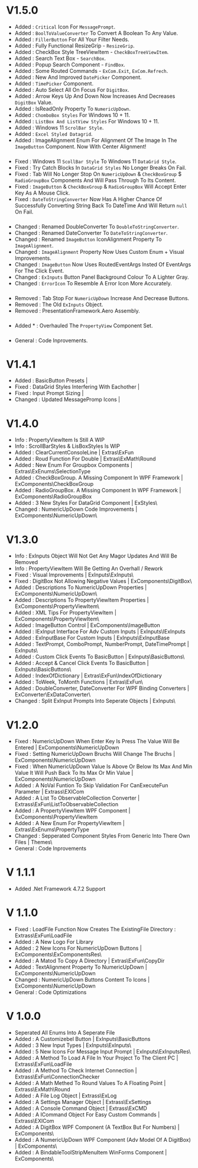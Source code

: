 # V1.5.0
* Added : `Critical` Icon For `MessagePrompt`.
* Added : `BoolToValueConverter` To Convert A Boolean To Any Value.
* Added : `FillerButton` For All Your Filter Needs.
* Added : Fully Functional ResizeGrip - `ResizeGrip`.
* Added : CheckBox Style TreeViewItem - `CheckBoxTreeViewItem`.
* Added : Search Text Box - `SearchBox`.
* Added : Popup Search Component - `FindBox`.
* Added : Some Routed Commands - `ExCom.Exit`, `ExCom.Refrech`.
* Added : New And Improved `DatePicker` Component.
* Added : `TimePicker` Component.
* Added : Auto Select All On Focus For `DigitBox`.
* Added : Arrow Keys Up And Down Now Increases And Decreases `DigitBox` Value.
* Added : IsReadOnly Property To `NumericUpDown`.
* Added : `ChomboBox Styles` For Windows 10 + 11.
* Added : `ListBox And ListView Styles` For Windows 10 + 11.
* Added : Windows 11 `ScrolBar Style`.
* Added : `Excel Styled Datagrid`.
* Added : ImageAlignment Enum For Alignment Of The Image In The `ImageButton` Component. Now With Center Alignment!
###
* Fixed : Windows 11 `ScollBar Style` To Windows 11 `DataGrid Style`.
* Fixed : Try Catch Blocks In `DataGrid Styles` No Longer Breaks On Fail.
* Fixed : Tab Will No Longer Stop On `NumericUpDown` & `CheckBoxGroup` $ `RadioGroupBox` Components And Will Pass Through To Its Content.
* Fixed : `ImageButton` & `CheckBoxGroup` & `RadioGroupBox` Will Accept Enter Key As A Mouse Click.
* Fixed : `DateToStringConverter` Now Has A Higher Chance Of Successfully Converting String Back To DateTime And Will Return `null` On Fail.
###
* Changed : Renamed DoubleConverter To `DoubleToStringConverter`.
* Changed : Renamed DateConverter To `DateToStringConverter`.
* Changed : Renamed `ImageButton` IconAlignment Property To `ImageAlignment`.
* Changed : `ImageAlignment` Property Now Uses Custom Enum + Visual Improvements.
* Changed : `ImageButton` Now Uses RoutedEventArgs Insted Of EventArgs For The Click Event.
* Changed : `ExInputs` Button Panel Background Colour To A Lighter Gray.
* Changed : `ErrorIcon` To Resemble A Error Icon More Accurately.
###
* Removed : Tab Stop For `NumericUpDown` Increase And Decrease Buttons.
* Removed : The Old `ExInputs` Object.
* Removed : PresentationFramework.Aero Assembly.
###
* Added \* : Overhauled The `PropertyView` Component Set.
###
* General : Code Inprovements.

# V1.4.1
* Added : BasicButton Presets |
* Fixed : DataGrid Styles Interfering With Eachother |
* Fixed : Input Prompt Sizing |
* Changed : Updated MessagePromp Icons |

# V1.4.0
* Info : PropertyViewItem Is Still A WIP
* Info : ScrollBarStyles & LisBoxStyles Is WIP
* Added : ClearCurrentConsoleLine | Extras\ExFun
* Added : Roud Function For Double | Extras\ExMath\Round
* Added : New Enum For Groupbox Components | Extras\ExEnums\SelectionType
* Added : CheckBoxGroup. A Missing Component In WPF Framework | ExComponents\CheckBoxGroup
* Added : RadioGroupBox. A Missing Component In WPF Framework | ExComponents\RadioGroupBox
* Added : 3 New Styles For DataGrid Component | ExStyles\
* Changed : NumericUpDown Code Improvements | ExComponents\NumericUpDown\

# V1.3.0
* Info : ExInputs Object Will Not Get Any Magor Updates And Will Be Removed
* Info : PropertyViewItem Will Be Getting An Overhall / Rework
* Fixed : Visual Improvements | ExInputs\ExInputs\
* Fixed : DigitBox Not Allowing Negative Values | ExComponents\DigitBox\
* Added : Descriptions To NumericUpDown Properties | ExComponents\NumericUpDown\
* Added : Descriptions To PropertyViewItem Properties | ExComponents\PropertyViewItem\
* Added : XML Tips For PropertyViewItem | ExComponents\PropertyViewItem\
* Added : ImageButton Control | ExComponents\ImageButton
* Added : IExInput Interface For Adv Custom Inputs | ExInputs\IExInputs
* Added : ExInputBase For Custom Inputs | ExInputs\ExInputBase
* Added : TextPrompt, ComboPrompt, NumberPrompt, DateTimePrompt | ExInputs\
* Added : Custom Click Events To BasicButton | ExInputs\BasicButtons\
* Added : Accept & Cancel Click Events To BasicButton | ExInputs\BasicButtons\
* Added : IndexOfDictionary | Extras\ExFun\IndexOfDictionary
* Added : ToWeek, ToMonth Functions | Extras\ExFun\
* Added : DoubleConverter, DateConverter For WPF Binding Converters | ExConverter\ExDataConverter\
* Changed : Split ExInput Prompts Into Seperate Objects | ExInputs\

# V1.2.0
* Fixed : NumericUpDown When Enter Key Is Press The Value Will Be Entered | ExComponents\NumericUpDown
* Fixed : Setting NumericUpDown Bruchs Will Change The Bruchs | ExComponents\NumericUpDown
* Fixed : When NumericUpDown Value Is Above Or Below Its Max And Min Value It Will Push Back To Its Max Or Min Value | ExComponents\NumericUpDown
* Added : A NoVal Funtion To Skip Validation For CanExecuteFun Parameter | Extrass\EXICom
* Added : A List To ObservableCollection Converter | Extrass\ExFun\ListToObservableCollection
* Added : A PropertyViewItem WPF Component | ExComponents\PropertyViewItem
* Added : A New Enum For PropertyViewItem | Extras\ExEnums\PropertyType
* Changed : Sepperated Component Styles From Generic Into There Own Files | Themes\
* General : Code Inprovements

# V 1.1.1
* Added .Net Framework 4.7.2 Support

# V 1.1.0
* Fixed : LoadFile Function Now Creates The ExistingFile Directory : Extrass\ExFun\LoadFile
* Added : A New Logo For Library
* Added : 2 New Icons For NumericUpDown Buttons | ExComponents\ExComponentsRes\
* Added : A Matod To Copy A Directory | Extras\ExFun\CopyDir
* Added : TextAlignment Property To NumericUpDown | ExComponents\NumericUpDown
* Changed : NumericUpDown Buttons Content To Icons | ExComponents\NumericUpDown
* General : Code Optimizations

# V 1.0.0
* Seperated All Enums Into A Seperate File
* Added : A Customizebel Button | ExInputs\BasicButtons
* Added : 3 New Input Types | ExInputs\ExInputs\
* Added : 5 New Icons For Message Input Prompt | ExInputs\ExInputsRes\
* Added : A Method To Load A File In Your Project To The Client PC | Extrass\ExFun\LoadFile
* Added : A Method To Check Internet Connection | Extrass\ExFun\ConnectionChecker
* Added : A Math Methed To Round Values To A Floating Point | Extrass\ExMath\Round
* Added : A File Log Object | Extrass\ExLog
* Added : A Settings Manager Object | Extrass\ExSettings
* Added : A Console Command Object | Extrass\ExCMD
* Added : A ICommand Object For Easy Custom Commands | Extrass\EXICom
* Added : A DigitBox WPF Component (A TextBox But For Numbers) | ExComponents\
* Added : A NumericUpDown  WPF Component (Adv Model Of A DigitBox) | ExComponents\
* Added : A BindableToolStripMenuItem WinForms Component | ExComponents\
